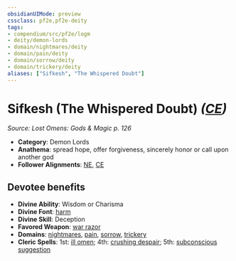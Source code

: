 ```yaml
---
obsidianUIMode: preview
cssclass: pf2e,pf2e-deity
tags:
- compendium/src/pf2e/logm
- deity/demon-lords
- domain/nightmares/deity
- domain/pain/deity
- domain/sorrow/deity
- domain/trickery/deity
aliases: ["Sifkesh", "The Whispered Doubt"]
---
```

# Sifkesh (The Whispered Doubt) *([CE](/rules/traits/chaotic-evil-b1.md))*  
*Source: Lost Omens: Gods & Magic p. 126*  

- **Category**: Demon Lords
- **Anathema**: spread hope, offer forgiveness, sincerely honor or call upon another god
- **Follower Alignments**: [NE](/rules/traits/neutral-evil-b1.md), [CE](/rules/traits/chaotic-evil-b1.md)

## Devotee benefits

- **Divine Ability**: Wisdom or Charisma
- **Divine Font**: [harm](/compendium/spells/harm.md)
- **Divine Skill**: Deception
- **Favored Weapon**: [war razor](/compendium/equipment/items/war-razor-logm.md)
- **Domains**: [nightmares](/compendium/setting/domains.md#Nightmares), [pain](/compendium/setting/domains.md#Pain), [sorrow](/compendium/setting/domains.md#Sorrow), [trickery](/compendium/setting/domains.md#Trickery)
- **Cleric Spells**: 1st: [ill omen](/compendium/spells/ill-omen-logm.md); 4th: [crushing despair](/compendium/spells/crushing-despair.md); 5th: [subconscious suggestion](/compendium/spells/subconscious-suggestion.md)